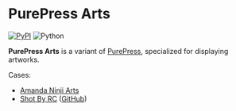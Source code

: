 # PurePress Arts

[![PyPI](https://img.shields.io/pypi/v/purepress-arts.svg)](https://pypi.org/project/purepress-arts/)
![Python](https://img.shields.io/badge/python-3.6%2B-blue.svg)

**PurePress Arts** is a variant of [PurePress](https://github.com/verilab/purepress), specialized for displaying artworks.

Cases:

- [Amanda Ninji Arts](https://www.amandaninjiarts.com)
- [Shot By RC](https://shots.stdrc.cc) ([GitHub](https://github.com/richardchien/shot-by-rc))
